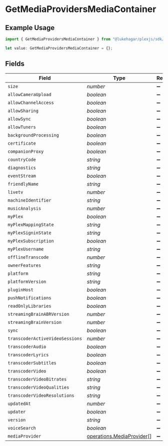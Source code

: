 # GetMediaProvidersMediaContainer

## Example Usage

```typescript
import { GetMediaProvidersMediaContainer } from "@lukehagar/plexjs/sdk/models/operations";

let value: GetMediaProvidersMediaContainer = {};
```

## Fields

| Field                                                                         | Type                                                                          | Required                                                                      | Description                                                                   |
| ----------------------------------------------------------------------------- | ----------------------------------------------------------------------------- | ----------------------------------------------------------------------------- | ----------------------------------------------------------------------------- |
| `size`                                                                        | *number*                                                                      | :heavy_minus_sign:                                                            | N/A                                                                           |
| `allowCameraUpload`                                                           | *boolean*                                                                     | :heavy_minus_sign:                                                            | N/A                                                                           |
| `allowChannelAccess`                                                          | *boolean*                                                                     | :heavy_minus_sign:                                                            | N/A                                                                           |
| `allowSharing`                                                                | *boolean*                                                                     | :heavy_minus_sign:                                                            | N/A                                                                           |
| `allowSync`                                                                   | *boolean*                                                                     | :heavy_minus_sign:                                                            | N/A                                                                           |
| `allowTuners`                                                                 | *boolean*                                                                     | :heavy_minus_sign:                                                            | N/A                                                                           |
| `backgroundProcessing`                                                        | *boolean*                                                                     | :heavy_minus_sign:                                                            | N/A                                                                           |
| `certificate`                                                                 | *boolean*                                                                     | :heavy_minus_sign:                                                            | N/A                                                                           |
| `companionProxy`                                                              | *boolean*                                                                     | :heavy_minus_sign:                                                            | N/A                                                                           |
| `countryCode`                                                                 | *string*                                                                      | :heavy_minus_sign:                                                            | N/A                                                                           |
| `diagnostics`                                                                 | *string*                                                                      | :heavy_minus_sign:                                                            | N/A                                                                           |
| `eventStream`                                                                 | *boolean*                                                                     | :heavy_minus_sign:                                                            | N/A                                                                           |
| `friendlyName`                                                                | *string*                                                                      | :heavy_minus_sign:                                                            | N/A                                                                           |
| `livetv`                                                                      | *number*                                                                      | :heavy_minus_sign:                                                            | N/A                                                                           |
| `machineIdentifier`                                                           | *string*                                                                      | :heavy_minus_sign:                                                            | N/A                                                                           |
| `musicAnalysis`                                                               | *number*                                                                      | :heavy_minus_sign:                                                            | N/A                                                                           |
| `myPlex`                                                                      | *boolean*                                                                     | :heavy_minus_sign:                                                            | N/A                                                                           |
| `myPlexMappingState`                                                          | *string*                                                                      | :heavy_minus_sign:                                                            | N/A                                                                           |
| `myPlexSigninState`                                                           | *string*                                                                      | :heavy_minus_sign:                                                            | N/A                                                                           |
| `myPlexSubscription`                                                          | *boolean*                                                                     | :heavy_minus_sign:                                                            | N/A                                                                           |
| `myPlexUsername`                                                              | *string*                                                                      | :heavy_minus_sign:                                                            | N/A                                                                           |
| `offlineTranscode`                                                            | *number*                                                                      | :heavy_minus_sign:                                                            | N/A                                                                           |
| `ownerFeatures`                                                               | *string*                                                                      | :heavy_minus_sign:                                                            | N/A                                                                           |
| `platform`                                                                    | *string*                                                                      | :heavy_minus_sign:                                                            | N/A                                                                           |
| `platformVersion`                                                             | *string*                                                                      | :heavy_minus_sign:                                                            | N/A                                                                           |
| `pluginHost`                                                                  | *boolean*                                                                     | :heavy_minus_sign:                                                            | N/A                                                                           |
| `pushNotifications`                                                           | *boolean*                                                                     | :heavy_minus_sign:                                                            | N/A                                                                           |
| `readOnlyLibraries`                                                           | *boolean*                                                                     | :heavy_minus_sign:                                                            | N/A                                                                           |
| `streamingBrainABRVersion`                                                    | *number*                                                                      | :heavy_minus_sign:                                                            | N/A                                                                           |
| `streamingBrainVersion`                                                       | *number*                                                                      | :heavy_minus_sign:                                                            | N/A                                                                           |
| `sync`                                                                        | *boolean*                                                                     | :heavy_minus_sign:                                                            | N/A                                                                           |
| `transcoderActiveVideoSessions`                                               | *number*                                                                      | :heavy_minus_sign:                                                            | N/A                                                                           |
| `transcoderAudio`                                                             | *boolean*                                                                     | :heavy_minus_sign:                                                            | N/A                                                                           |
| `transcoderLyrics`                                                            | *boolean*                                                                     | :heavy_minus_sign:                                                            | N/A                                                                           |
| `transcoderSubtitles`                                                         | *boolean*                                                                     | :heavy_minus_sign:                                                            | N/A                                                                           |
| `transcoderVideo`                                                             | *boolean*                                                                     | :heavy_minus_sign:                                                            | N/A                                                                           |
| `transcoderVideoBitrates`                                                     | *string*                                                                      | :heavy_minus_sign:                                                            | N/A                                                                           |
| `transcoderVideoQualities`                                                    | *string*                                                                      | :heavy_minus_sign:                                                            | N/A                                                                           |
| `transcoderVideoResolutions`                                                  | *string*                                                                      | :heavy_minus_sign:                                                            | N/A                                                                           |
| `updatedAt`                                                                   | *number*                                                                      | :heavy_minus_sign:                                                            | N/A                                                                           |
| `updater`                                                                     | *boolean*                                                                     | :heavy_minus_sign:                                                            | N/A                                                                           |
| `version`                                                                     | *string*                                                                      | :heavy_minus_sign:                                                            | N/A                                                                           |
| `voiceSearch`                                                                 | *boolean*                                                                     | :heavy_minus_sign:                                                            | N/A                                                                           |
| `mediaProvider`                                                               | [operations.MediaProvider](../../../sdk/models/operations/mediaprovider.md)[] | :heavy_minus_sign:                                                            | N/A                                                                           |